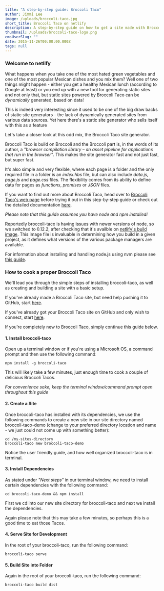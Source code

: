 ```yaml
---
title: "A step-by-step guide: Broccoli Taco"
author: Jimmi Lee
image: /uploads/broccoli-taco.jpg
short_title: Broccoli Taco on netlify
description: A step-by-step guide on how to get a site made with Broccoli Taco hosted on netlify.
thumbnail: /uploads/broccoli-taco-logo.png
cmsUserSlug: ""
date: 2015-11-26T00:00:00.000Z
tags: null
---
```


### Welcome to netlify
What happens when you take one of the most hated green vegetables and one of the most popular Mexican dishes and you mix them? Well one of two things might happen - either you get a healthy Mexican lunch (according to Google at least) or you end up with a new tool for generating static sites and not only that, but static sites powered by Broccoli Taco can be *dynamically* generated, based on data!

This is indeed very interesting since it used to be one of the big draw backs of static site generators - the lack of dynamically generated sites from various data sources. Yet here there's a static site generator who sells itself with this as a feature

Let's take a closer look at this odd mix, the Broccoli Taco site generator.

Broccoli Taco is build on Broccoli and the Broccoli part is, in the words of its author, a *"browser compilation library – an asset pipeline for applications that run in the browser"*. 
This makes the site generator fast and not just fast, but super fast. 

It's also simple and very flexible, where each page is a folder and the only required file in a folder is an *index.hbs* file, but can also include *data.js*, *page.js* and *page.css* files. The flexibility comes from its ability to define data for pages as *functions*, *promises* or *JSON* files. 

If you want to find out more about Broccoli Taco, head over to [Broccoli Taco's web page](http://broccoli-taco.com/) before trying it out in this step-by-step guide or check out the detailed documentation [here](http://broccoli-taco.com/).

*Please note that this guide assumes you have node and npm installed!*

Reportedly broccoli-taco is having issues with newer versions of node, so we switched to 0.12.2, after checking that it's availble on [netlify's build image](https://github.com/netlify/build-image/blob/master/Dockerfile#L125). This image file is invaluable in determining how you build in a given project, as it defines what versions of the various package managers are available.

For information about installing and handling node.js using nvm please see [this guide](http://www.nearform.com/nodecrunch/nodejs-sudo-free/).

### How to cook a proper Broccoli Taco
We'll lead you through the simple steps of installing broccoli-taco, as well as creating and building a site with a basic setup.

If you've already made a Broccoli Taco site, but need help pushing it to GitHub, start [here](#githubstart). 

If you've already got your Broccoli Taco site on GitHub and only wish to connect, start [here](#netlifystart).

If you're completely new to Broccoli Taco, simply continue this guide below.

#### 1. Install broccoli-taco
Open up a terminal window or if you're using a Microsoft OS, a command prompt and then use the following command:

```
npm install -g broccoli-taco
```

This will likely take a few minutes, just enough time to cook a couple of delicious Broccoli Tacos.

*For convenience sake, keep the terminal window/command prompt open throughout this guide*

#### 2. Create a Site
Once broccoli-taco has installed with its dependencies, we use the following commands to create a new site in our site directory named broccoli-taco-demo (change to your preferred directory location and name - we just could not come up with something better):

```
cd /my-sites-directory
broccoli-taco new broccoli-taco-demo
```

Notice the user friendly guide, and how well organized broccoli-taco is in terminal.

#### 3. Install Dependencies
As stated under *"Next steps"* in our terminal window, we need to install certain dependencies with the following command:

```
cd broccoli-taco-demo && npm install
```

First we cd into our new site directory for broccoli-taco and next we install the dependencies.

Again please note that this may take a few minutes, so perhaps this is a good time to eat those Tacos.

#### 4. Serve Site for Development
In the root of your broccoli-taco, run the following command:

```
broccoli-taco serve
```

#### 5. Build Site into Folder
Again in the root of your broccoli-taco, run the following command:

```
broccoli-taco build dist
```



